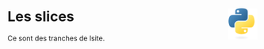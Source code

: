 # **Les slices**<a href="../../../"><img align="right" src="../../../assets/Python-logo-notext.svg" alt="Python" height="64px"></a>
Ce sont des tranches de lsite.